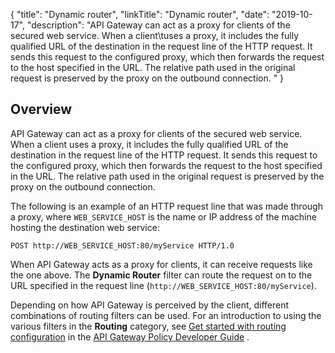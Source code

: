 {
"title": "Dynamic router",
"linkTitle": "Dynamic router",
"date": "2019-10-17",
"description": "API Gateway can act as a proxy for clients of the secured web service. When a client\\tuses a proxy, it includes the fully qualified URL of the destination in the request line of the HTTP request. It sends this request to the configured proxy, which then forwards the request to the host specified in the URL. The relative path used in the original request is preserved by the proxy on the outbound connection. "
}
﻿
<div id="p_connection_dynamic_overview">

Overview
--------

API Gateway can act as a proxy for clients of the secured web service. When a client uses a proxy, it includes the fully qualified URL of the destination in the request line of the HTTP request. It sends this request to the configured proxy, which then forwards the request to the host specified in the URL. The relative path used in the original request is preserved by the proxy on the outbound connection.

The following is an example of an HTTP request line that was made through a proxy, where `WEB_SERVICE_HOST`
is the name or IP address of the machine hosting the destination web service:

    POST http://WEB_SERVICE_HOST:80/myService HTTP/1.0

When API Gateway acts as a proxy for clients, it can receive requests like the one above. The **Dynamic Router**
filter can route the request on to the URL specified in the request line (`http://WEB_SERVICE_HOST:80/myService`).

Depending on how API Gateway is perceived by the client, different combinations of routing filters can be used. For an introduction to using the various filters in the **Routing**
category, see
[Get started with routing configuration](/csh?context=625&product=prod-api-gateway-77)
in the
[API Gateway Policy Developer Guide](/bundle/APIGateway_77_PolicyDevGuide_allOS_en_HTML5/)
.

</div>
